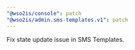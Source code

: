 ```yaml
---
"@wso2is/console": patch
"@wso2is/admin.sms-templates.v1": patch
---
```


Fix state update issue in SMS Templates.
